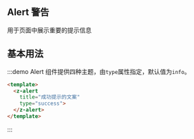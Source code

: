 ## Alert 警告

用于页面中展示重要的提示信息

## 基本用法

:::demo Alert 组件提供四种主题，由`type`属性指定，默认值为`info`。

```html
<template>
  <z-alert
    title="成功提示的文案"
    type="success">
  </z-alert>
</template>
```
:::